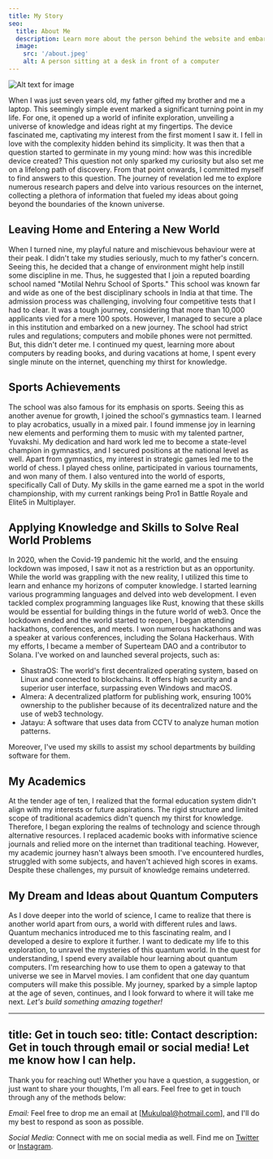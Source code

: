```yaml
---
title: My Story
seo:
  title: About Me
  description: Learn more about the person behind the website and embark on a journey of inspiration and shared experiences.
  image:
    src: '/about.jpeg'
    alt: A person sitting at a desk in front of a computer
---
```


![Alt text for image](/Avatar.webp)


When I was just seven years old, my father gifted my brother and me a laptop. This seemingly simple event marked a significant turning point in my life. For one, it opened up a world of infinite exploration, unveiling a universe of knowledge and ideas right at my fingertips. The device fascinated me, captivating my interest from the first moment I saw it. I fell in love with the complexity hidden behind its simplicity. It was then that a question started to germinate in my young mind: how was this incredible device created? This question not only sparked my curiosity but also set me on a lifelong path of discovery. From that point onwards, I committed myself to find answers to this question. The journey of revelation led me to explore numerous research papers and delve into various resources on the internet, collecting a plethora of information that fueled my ideas about going beyond the boundaries of the known universe.

## Leaving Home and Entering a New World

When I turned nine, my playful nature and mischievous behaviour were at their peak. I didn't take my studies seriously, much to my father's concern. Seeing this, he decided that a change of environment might help instill some discipline in me. Thus, he suggested that I join a reputed boarding school named "Motilal Nehru School of Sports." This school was known far and wide as one of the best disciplinary schools in India at that time. The admission process was challenging, involving four competitive tests that I had to clear. It was a tough journey, considering that more than 10,000 applicants vied for a mere 100 spots. However, I managed to secure a place in this institution and embarked on a new journey. The school had strict rules and regulations; computers and mobile phones were not permitted. But, this didn't deter me. I continued my quest, learning more about computers by reading books, and during vacations at home, I spent every single minute on the internet, quenching my thirst for knowledge.

## Sports Achievements

The school was also famous for its emphasis on sports. Seeing this as another avenue for growth, I joined the school's gymnastics team. I learned to play acrobatics, usually in a mixed pair. I found immense joy in learning new elements and performing them to music with my talented partner, Yuvakshi. My dedication and hard work led me to become a state-level champion in gymnastics, and I secured positions at the national level as well. Apart from gymnastics, my interest in strategic games led me to the world of chess. I played chess online, participated in various tournaments, and won many of them. I also ventured into the world of esports, specifically Call of Duty. My skills in the game earned me a spot in the world championship, with my current rankings being Pro1 in Battle Royale and Elite5 in Multiplayer.

## Applying Knowledge and Skills to Solve Real World Problems

In 2020, when the Covid-19 pandemic hit the world, and the ensuing lockdown was imposed, I saw it not as a restriction but as an opportunity. While the world was grappling with the new reality, I utilized this time to learn and enhance my horizons of computer knowledge. I started learning various programming languages and delved into web development. I even tackled complex programming languages like Rust, knowing that these skills would be essential for building things in the future world of web3. Once the lockdown ended and the world started to reopen, I began attending hackathons, conferences, and meets. I won numerous hackathons and was a speaker at various conferences, including the Solana Hackerhaus. With my efforts, I became a member of Superteam DAO and a contributor to Solana. I've worked on and launched several projects, such as:

- ShastraOS: The world's first decentralized operating system, based on Linux and connected to blockchains. It offers high security and a superior user interface, surpassing even Windows and macOS.
- Almera: A decentralized platform for publishing work, ensuring 100% ownership to the publisher because of its decentralized nature and the use of web3 technology.
- Jatayu: A software that uses data from CCTV to analyze human motion patterns.

Moreover, I've used my skills to assist my school departments by building software for them.

## My Academics

At the tender age of ten, I realized that the formal education system didn't align with my interests or future aspirations. The rigid structure and limited scope of traditional academics didn't quench my thirst for knowledge. Therefore, I began exploring the realms of technology and science through alternative resources. I replaced academic books with informative science journals and relied more on the internet than traditional teaching. However, my academic journey hasn't always been smooth. I've encountered hurdles, struggled with some subjects, and haven't achieved high scores in exams. Despite these challenges, my pursuit of knowledge remains undeterred.

## My Dream and Ideas about Quantum Computers

As I dove deeper into the world of science, I came to realize that there is another world apart from ours, a world with different rules and laws. Quantum mechanics introduced me to this fascinating realm, and I developed a desire to explore it further. I want to dedicate my life to this exploration, to unravel the mysteries of this quantum world. In the quest for understanding, I spend every available hour learning about quantum computers. I'm researching how to use them to open a gateway to that universe we see in Marvel movies. I am confident that one day quantum computers will make this possible. My journey, sparked by a simple laptop at the age of seven, continues, and I look forward to where it will take me next.
_Let's build something amazing together!_




---
title: Get in touch
seo:
  title: Contact
  description: Get in touch through email or social media! Let me know how I can help.
---

Thank you for reaching out! Whether you have a question, a suggestion, or just want to share your thoughts, I'm all ears. Feel free to get in touch through any of the methods below:

_Email:_
Feel free to drop me an email at [Mukulpal@hotmail.com], and I'll do my best to respond as soon as possible.

_Social Media:_
Connect with me on social media as well. Find me on [Twitter](https://twitter.com/Makul_0x) or [Instagram](https://www.instagram.com/makul0x).
